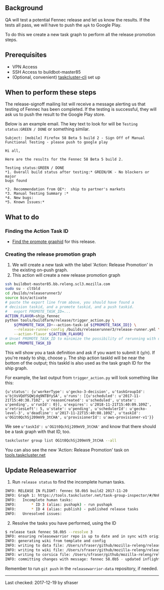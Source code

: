
## Background

QA will test a potential Fennec release and let us know the results. If the tests all pass, we will have to push the `apk` to Google Play.

To do this we create a new task graph to perform all the release promotion steps. 

## Prerequisites

- VPN Access
- SSH Access to buildbot-master85
- (Optional, convenient) [taskcluster-cli](https://github.com/taskcluster/taskcluster-cli) set up

## When to perform these steps

The release-signoff mailing list will receive a message alerting us that testing of Fennec has been completed.
If the testing is successful, they will ask us to push the result to the Google Play store.

Below is an example email. The key text to look for will be `Testing status:GREEN / DONE` or something similar.

```
Subject: [mobile] Firefox 58 Beta 5 build 2 - Sign Off of Manual Functional Testing - please push to google play

Hi all,

Here are the results for the Fennec 58 Beta 5 build 2.

Testing status:GREEN / DONE
*1. Overall build status after testing:* GREEN/OK - No blockers or major
bugs found

*2. Recommendation from QE*:  ship to partner's markets
*3. Manual Testing Summary :*
*4. New bugs:
*5. Known Issues:*
```

## What to do

### Finding the Action Task ID

* [Find the promote graphid](https://github.com/mozilla-releng/releasewarrior-2.0/blob/master/docs/release-promotion/common/find-graphids.md#finding-graphids) for this release.

### Creating the release promotion graph

1. We will create a new task with the label 'Action: Release Promotion' in the existing on-push graph.
1. This action will create a new release promotion graph

```sh
ssh buildbot-master85.bb.releng.scl3.mozilla.com
sudo su - cltbld
cd /builds/releaserunner3/
source bin/activate
# paste the export line from above, you should have found a
# decision taskid, and a promote taskid, and a push taskid.
#   export PROMOTE_TASK_ID=...
ACTION_FLAVOR=ship_fennec
python tools/buildfarm/release/trigger_action.py \
    ${PROMOTE_TASK_ID+--action-task-id ${PROMOTE_TASK_ID}} \
    --release-runner-config /builds/releaserunner3/release-runner.yml \
    --action-flavor ${ACTION_FLAVOR}
# Unset PROMOTE_TASK_ID to minimize the possibility of rerunning with different graph ids
unset PROMOTE_TASK_ID
```

This will show you a task definition and ask if you want to submit it (y/n). If you're ready to ship, choose `y`. The ship action taskId will be near the bottom of the output; this taskId is also used as the task graph ID for the ship graph.

For example, the last output from `trigger_action.py` will look something like this:
```O - Result:
{u'status': {u'workerType': u'gecko-3-decision', u'taskGroupId': u'bjVsVQdfSQWjdq9NTBYySA', u'runs': [{u'scheduled': u'2017-11-21T15:40:38.710Z', u'reasonCreated': u'scheduled', u'state': u'pending', u'runId': 0}], u'expires': u'2018-11-21T15:40:09.109Z', u'retriesLeft': 5, u'state': u'pending', u'schedulerId': u'gecko-level-3', u'deadline': u'2017-11-22T15:40:08.109Z', u'taskId': u'OG1t0QchSj209mV9_3tCHA', u'provisionerId': u'aws-provisioner-v1'}}
```

We see `u'taskId': u'OG1t0QchSj209mV9_3tCHA'` and know that there should be a task graph with that ID, too.

```sh
taskcluster group list OG1t0QchSj209mV9_3tCHA --all
```

You can also see the new 'Action: Release Promotion' task on [tools.taskcluster.net](https://tools.taskcluster.net/groups)

## Update Releasewarrior

1. Run `release status` to find the incomplete human tasks.
```sh
INFO: RELEASE IN FLIGHT: fennec 58.0b5 build2 2017-11-20
INFO: Graph 1: https://tools.taskcluster.net/task-group-inspector/#/NnPn1IvtQqq9ur84LyqhWg
INFO: 	Incomplete human tasks:
INFO: 		* ID 3 (alias: pushapk) - run pushapk
INFO: 		* ID 4 (alias: publish) - published release tasks
INFO: 	Unresolved issues:
```
2. Resolve the tasks you have performed, using the ID
```sh
$ release task fennec 58.0b5 --resolve 3
INFO: ensuring releasewarrior repo is up to date and in sync with origin
INFO: generating wiki from template and config
INFO: writing to data file: /Users/sfraser/github/mozilla-releng/releasewarrior-data/inflight/fennec/fennec-beta-58.0b5.json
INFO: writing to wiki file: /Users/sfraser/github/mozilla-releng/releasewarrior-data/inflight/fennec/fennec-beta-58.0b5.md
INFO: writing to corsica file: /Users/sfraser/github/mozilla-releng/releasewarrior-data/index.html
INFO: committing changes with message: fennec 58.0b5 - updated inflight tasks. Resolved ('3',)
```

Remember to run `git push` in the `releasewarrior-data` repository, if needed.


***
Last checked: 2017-12-19 by sfraser
